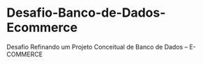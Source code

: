 # Desafio-Banco-de-Dados-Ecommerce
Desafio Refinando um Projeto Conceitual de Banco de Dados – E-COMMERCE
